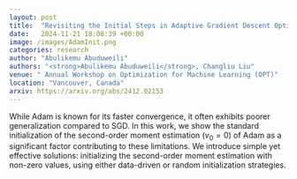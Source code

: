 ```yaml
---
layout: post
title:  "Revisiting the Initial Steps in Adaptive Gradient Descent Optimization"
date:   2024-11-21 18:08:39 +00:00
image: /images/AdamInit.png
categories: research
author: "Abulikemu Abuduweili"
authors: "<strong>Abulikemu Abuduweili</strong>, Changliu Liu"
venue: " Annual Workshop on Optimization for Machine Learning (OPT)"
location: "Vancouver, Canada"
arxiv: https://arxiv.org/abs/2412.02153 
---
```



While Adam is known for its faster convergence, it often exhibits poorer generalization compared to SGD. In this work, 
we show the standard initialization of the second-order moment estimation ($v_0 =0$) of Adam as a significant factor contributing 
to these limitations. We introduce simple yet effective solutions: initializing the second-order moment estimation with non-zero values, 
using either data-driven or random initialization strategies. 